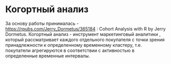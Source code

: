 # Когортный анализ
За основу работы принималась - https://rpubs.com/Jerry_Dormetus/365184 : Cohort Analysis with R by Jerry Dormetus.
Когортный анализ - инструмент маркетинговый аналитики , который рассматривает каждого отдельного покупателя с точки зрения принадлежности к определенному  временному кластеру, т.е. покупатели агрегируются в соответствии с активностью в определенные временные интервалы.
